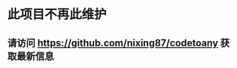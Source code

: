 # 此项目不再此维护

## 请访问 <a href="https://github.com/nixing87/codetoany">https://github.com/nixing87/codetoany</a> 获取最新信息
